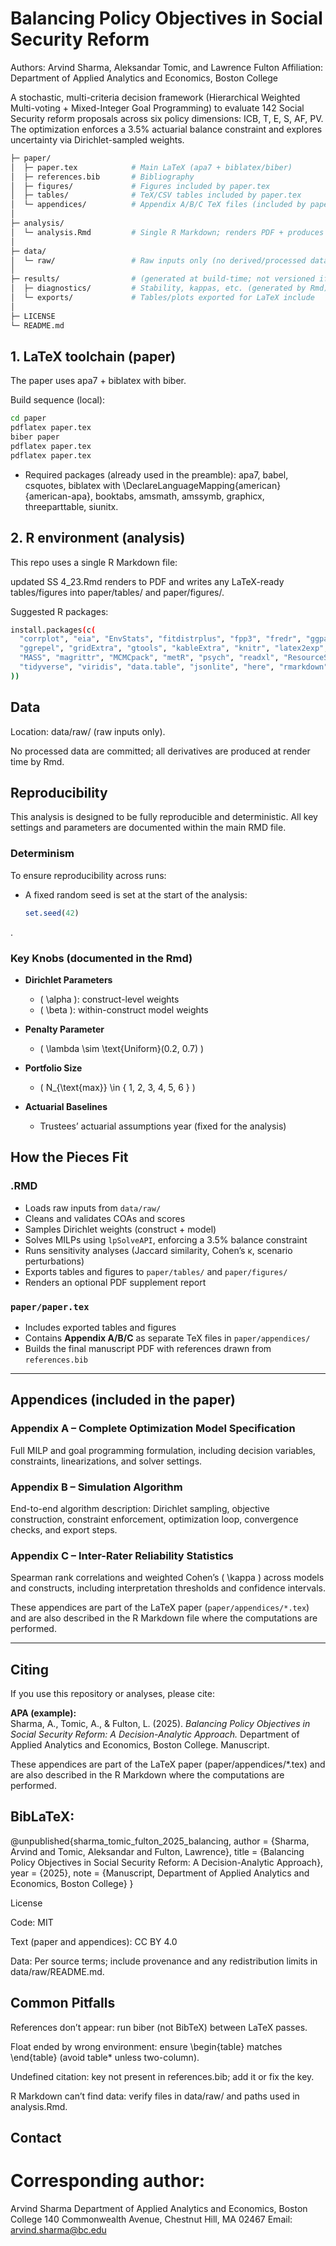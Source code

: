 # Balancing Policy Objectives in Social Security Reform

Authors: Arvind Sharma, Aleksandar Tomic, and Lawrence Fulton
Affiliation: Department of Applied Analytics and Economics, Boston College

A stochastic, multi-criteria decision framework (Hierarchical Weighted Multi-voting + Mixed-Integer Goal Programming) to evaluate 142 Social Security reform proposals across six policy dimensions: ICB, T, E, S, AF, PV. The optimization enforces a 3.5% actuarial balance constraint and explores uncertainty via Dirichlet-sampled weights.

```bash
├─ paper/
│  ├─ paper.tex            # Main LaTeX (apa7 + biblatex/biber)
│  ├─ references.bib       # Bibliography
│  ├─ figures/             # Figures included by paper.tex
│  ├─ tables/              # TeX/CSV tables included by paper.tex
│  └─ appendices/          # Appendix A/B/C TeX files (included by paper.tex)
│
├─ analysis/
│  └─ analysis.Rmd         # Single R Markdown; renders PDF + produces analysis artifacts
│
├─ data/
│  └─ raw/                 # Raw inputs only (no derived/processed data committed)
│
├─ results/                # (generated at build-time; not versioned if large)
│  ├─ diagnostics/         # Stability, kappas, etc. (generated by Rmd)
│  └─ exports/             # Tables/plots exported for LaTeX include
│
├─ LICENSE
└─ README.md
```
## 1. LaTeX toolchain (paper)

The paper uses apa7 + biblatex with biber.

Build sequence (local):
```bash
cd paper
pdflatex paper.tex
biber paper
pdflatex paper.tex
pdflatex paper.tex
```

* Required packages (already used in the preamble):
apa7, babel, csquotes, biblatex with \DeclareLanguageMapping{american}{american-apa}, booktabs, amsmath, amssymb, graphicx, threeparttable, siunitx.

## 2.  R environment (analysis)

This repo uses a single R Markdown file:

updated SS 4_23.Rmd renders to PDF and writes any LaTeX-ready tables/figures into paper/tables/ and paper/figures/.

Suggested R packages:
```bash
install.packages(c(
  "corrplot", "eia", "EnvStats", "fitdistrplus", "fpp3", "fredr", "ggpattern",
  "ggrepel", "gridExtra", "gtools", "kableExtra", "knitr", "latex2exp", "lpSolveAPI",
  "MASS", "magrittr", "MCMCpack", "metR", "psych", "readxl", "ResourceSelection",
  "tidyverse", "viridis", "data.table", "jsonlite", "here", "rmarkdown"
))
```

## Data

Location: data/raw/ (raw inputs only).

No processed data are committed; all derivatives are produced at render time by Rmd.

## Reproducibility

This analysis is designed to be fully reproducible and deterministic. All key settings and parameters are documented within the main RMD file.

### Determinism

To ensure reproducibility across runs:

- A fixed random seed is set at the start of the analysis:
  
  ```r
  set.seed(42)
.

### Key Knobs (documented in the Rmd)

- **Dirichlet Parameters**  
  - \( \alpha \): construct-level weights  
  - \( \beta \): within-construct model weights

- **Penalty Parameter**  
  - \( \lambda \sim \text{Uniform}(0.2, 0.7) \)

- **Portfolio Size**  
  - \( N_{\text{max}} \in \{ 1, 2, 3, 4, 5, 6 \} \)

- **Actuarial Baselines**  
  - Trustees’ actuarial assumptions year (fixed for the analysis)

## How the Pieces Fit

### .RMD

- Loads raw inputs from `data/raw/`  
- Cleans and validates COAs and scores  
- Samples Dirichlet weights (construct + model)  
- Solves MILPs using `lpSolveAPI`, enforcing a 3.5% balance constraint  
- Runs sensitivity analyses (Jaccard similarity, Cohen’s κ, scenario perturbations)  
- Exports tables and figures to `paper/tables/` and `paper/figures/`  
- Renders an optional PDF supplement report

### `paper/paper.tex`

- Includes exported tables and figures  
- Contains **Appendix A/B/C** as separate TeX files in `paper/appendices/`  
- Builds the final manuscript PDF with references drawn from `references.bib`

---

## Appendices (included in the paper)

### Appendix A – Complete Optimization Model Specification
Full MILP and goal programming formulation, including decision variables, constraints, linearizations, and solver settings.

### Appendix B – Simulation Algorithm
End-to-end algorithm description: Dirichlet sampling, objective construction, constraint enforcement, optimization loop, convergence checks, and export steps.

### Appendix C – Inter-Rater Reliability Statistics
Spearman rank correlations and weighted Cohen’s \( \kappa \) across models and constructs, including interpretation thresholds and confidence intervals.

These appendices are part of the LaTeX paper (`paper/appendices/*.tex`) and are also described in the R Markdown file where the computations are performed.

---

## Citing

If you use this repository or analyses, please cite:

**APA (example):**  
Sharma, A., Tomic, A., & Fulton, L. (2025). *Balancing Policy Objectives in Social Security Reform: A Decision-Analytic Approach.* Department of Applied Analytics and Economics, Boston College. Manuscript.

These appendices are part of the LaTeX paper (paper/appendices/*.tex) and are also described in the R Markdown where the computations are performed.

## BibLaTeX:

@unpublished{sharma_tomic_fulton_2025_balancing,
  author = {Sharma, Arvind and Tomic, Aleksandar and Fulton, Lawrence},
  title  = {Balancing Policy Objectives in Social Security Reform: A Decision-Analytic Approach},
  year   = {2025},
  note   = {Manuscript, Department of Applied Analytics and Economics, Boston College}
}

License

Code: MIT

Text (paper and appendices): CC BY 4.0

Data: Per source terms; include provenance and any redistribution limits in data/raw/README.md.

## Common Pitfalls

References don’t appear: run biber (not BibTeX) between LaTeX passes.

Float ended by wrong environment: ensure \begin{table} matches \end{table} (avoid table* unless two-column).

Undefined citation: key not present in references.bib; add it or fix the key.

R Markdown can’t find data: verify files in data/raw/ and paths used in analysis.Rmd.

## Contact

# Corresponding author:
Arvind Sharma
Department of Applied Analytics and Economics, Boston College
140 Commonwealth Avenue, Chestnut Hill, MA 02467
Email: arvind.sharma@bc.edu
